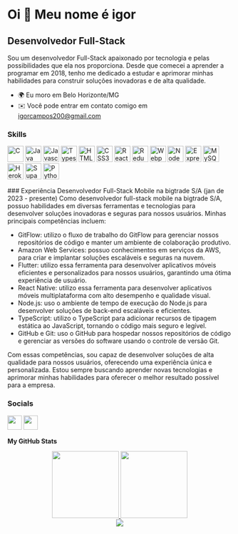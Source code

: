 Oi 👋 Meu nome é igor
=====================

Desenvolvedor Full-Stack
----------------------------

Sou um desenvolvedor Full-Stack apaixonado por tecnologia e pelas possibilidades que ela nos proporciona. Desde que comecei a aprender a programar em 2018, tenho me dedicado a estudar e aprimorar minhas habilidades para construir soluções inovadoras e de alta qualidade.

* 🌍  Eu moro em Belo Horizonte/MG
* ✉️  Você pode entrar em contato comigo em  [igorcampos200@gmail.com](mailto:igorcampos200@gmail.com)

### Skills

<p align="left">
<a href="https://docs.microsoft.com/en-us/cpp/?view=msvc-170" target="_blank" rel="noreferrer"><img src="https://raw.githubusercontent.com/danielcranney/readme-generator/main/public/icons/skills/c-colored.svg" width="36" height="36" alt="C" /></a>
<a href="https://www.oracle.com/java/" target="_blank" rel="noreferrer"><img src="https://raw.githubusercontent.com/danielcranney/readme-generator/main/public/icons/skills/java-colored.svg" width="36" height="36" alt="Java" /></a>
<a href="https://developer.mozilla.org/en-US/docs/Web/JavaScript" target="_blank" rel="noreferrer"><img src="https://raw.githubusercontent.com/danielcranney/readme-generator/main/public/icons/skills/javascript-colored.svg" width="36" height="36" alt="Javascript" /></a>
<a href="https://www.typescriptlang.org/" target="_blank" rel="noreferrer"><img src="https://raw.githubusercontent.com/danielcranney/readme-generator/main/public/icons/skills/typescript-colored.svg" width="36" height="36" alt="Typescript" /></a>
<a href="https://developer.mozilla.org/en-US/docs/Glossary/HTML5" target="_blank" rel="noreferrer"><img src="https://raw.githubusercontent.com/danielcranney/readme-generator/main/public/icons/skills/html5-colored.svg" width="36" height="36" alt="HTML5" /></a>
<a href="https://www.w3.org/TR/CSS/#css" target="_blank" rel="noreferrer"><img src="https://raw.githubusercontent.com/danielcranney/readme-generator/main/public/icons/skills/css3-colored.svg" width="36" height="36" alt="CSS3" /></a>
<a href="https://reactjs.org/" target="_blank" rel="noreferrer"><img src="https://raw.githubusercontent.com/danielcranney/readme-generator/main/public/icons/skills/react-colored.svg" width="36" height="36" alt="React" /></a>
<a href="https://redux.js.org/" target="_blank" rel="noreferrer"><img src="https://raw.githubusercontent.com/danielcranney/readme-generator/main/public/icons/skills/redux-colored.svg" width="36" height="36" alt="Redux" /></a>
<a href="https://webpack.js.org/" target="_blank" rel="noreferrer"><img src="https://raw.githubusercontent.com/danielcranney/readme-generator/main/public/icons/skills/webpack-colored.svg" width="36" height="36" alt="Webpack" /></a>
<a href="https://nodejs.org/en/" target="_blank" rel="noreferrer"><img src="https://raw.githubusercontent.com/danielcranney/readme-generator/main/public/icons/skills/nodejs-colored.svg" width="36" height="36" alt="NodeJS" /></a>
<a href="https://expressjs.com/" target="_blank" rel="noreferrer"><img src="https://raw.githubusercontent.com/danielcranney/readme-generator/main/public/icons/skills/express-colored.svg" width="36" height="36" alt="Express" /></a>
<a href="https://www.mysql.com/" target="_blank" rel="noreferrer"><img src="https://raw.githubusercontent.com/danielcranney/readme-generator/main/public/icons/skills/mysql-colored.svg" width="36" height="36" alt="MySQL" /></a>
<a href="https://www.heroku.com/" target="_blank" rel="noreferrer"><img src="https://raw.githubusercontent.com/danielcranney/readme-generator/main/public/icons/skills/heroku-colored.svg" width="36" height="36" alt="Heroku" /></a>
<a href="https://supabase.io/" target="_blank" rel="noreferrer"><img src="https://raw.githubusercontent.com/danielcranney/readme-generator/main/public/icons/skills/supabase-colored.svg" width="36" height="36" alt="Supabase" /></a>
<a href="https://www.python.org/" target="_blank" rel="noreferrer"><img src="https://raw.githubusercontent.com/danielcranney/readme-generator/main/public/icons/skills/python-colored.svg" width="36" heigth="36" alt="Python" /></a>
</p>
### Experiência
Desenvolvedor Full-Stack Mobile na bigtrade S/A (jan de 2023 - presente)
Como desenvolvedor full-stack mobile na bigtrade S/A, possuo habilidades em diversas ferramentas e tecnologias para desenvolver soluções inovadoras e seguras para nossos usuários. Minhas principais competências incluem:

* GitFlow: utilizo o fluxo de trabalho do GitFlow para gerenciar nossos repositórios de código e manter um ambiente de colaboração produtivo.
* Amazon Web Services: possuo conhecimentos em serviços da AWS, para criar e implantar soluções escaláveis e seguras na nuvem.
* Flutter: utilizo essa ferramenta para desenvolver aplicativos móveis eficientes e personalizados para nossos usuários, garantindo uma ótima experiência de usuário.
* React Native: utilizo essa ferramenta para desenvolver aplicativos móveis multiplataforma com alto desempenho e qualidade visual.
* Node.js: uso o ambiente de tempo de execução do Node.js para desenvolver soluções de back-end escaláveis e eficientes.
* TypeScript: utilizo o TypeScript para adicionar recursos de tipagem estática ao JavaScript, tornando o código mais seguro e legível.
* GitHub e Git: uso o GitHub para hospedar nossos repositórios de código e gerenciar as versões do software usando o controle de versão Git.

Com essas competências, sou capaz de desenvolver soluções de alta qualidade para nossos usuários, oferecendo uma experiência única e personalizada. Estou sempre buscando aprender novas tecnologias e aprimorar minhas habilidades para oferecer o melhor resultado possível para a empresa.




### Socials

<p align="left"> <a href="https://www.github.com/igorCmoreira" target="_blank" rel="noreferrer"><img src="https://raw.githubusercontent.com/danielcranney/readme-generator/main/public/icons/socials/github.svg" width="32" height="32" /></a> <a href="https://www.linkedin.com/in/igor-campos-moreira/" target="_blank" rel="noreferrer"><img src="https://raw.githubusercontent.com/danielcranney/readme-generator/main/public/icons/socials/linkedin.svg" width="32" height="32" /></a></p>

<b>My GitHub Stats</b>

  <div align="center">
  <a href="https://github.com/igorCmoreira">
  <img height="150em" src="https://github-readme-stats.vercel.app/api?username=igorCmoreira&show_icons=true&theme=nord&include_all_commits=true&count_private=true"/>
  <img height="150em" src="https://github-readme-stats.vercel.app/api/top-langs/?username=igorCmoreira&layout=compact&langs_count=7&theme=nord"/>
</div>
  <div align="center" ><a href="http://www.github.com/igorCmoreira"><img src="https://github-readme-streak-stats.herokuapp.com?user=igorCmoreira&theme=nord&date_format=M%20j%5B%2C%20Y%5D" /></a></div>

